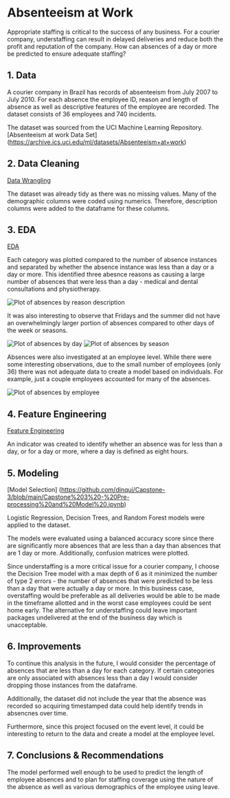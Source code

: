 # Absenteeism at Work
Appropriate staffing is critical to the success of any business. For a courier company, understaffing can result in delayed deliveries and reduce both the profit and reputation of the company. How can absences of a day or more be predicted to ensure adequate staffing?

## 1. Data 
A courier company in Brazil has records of absenteeism from July 2007 to July 2010. For each absence the employee ID, reason and length of absence as well as descriptive features of the employee are recorded. The dataset consists of 36 employees and 740 incidents.

The dataset was sourced from the UCI Machine Learning Repository. 
[Absenteeism at work Data Set] (https://archive.ics.uci.edu/ml/datasets/Absenteeism+at+work)

## 2. Data Cleaning 
[Data Wrangling](https://github.com/dinqui/Capstone-3/blob/main/Capstone%203%20-%20Data%20Wrangling%20%26%20EDA%20.ipynb)

The dataset was already tidy as there was no missing values. Many of the demographic columns were coded using numerics. Therefore, description columns were added to the dataframe for these columns. 

## 3. EDA 
[EDA](https://github.com/dinqui/Capstone-3/blob/main/Capstone%203%20-%20Data%20Wrangling%20%26%20EDA%20.ipynb)

Each category was plotted compared to the number of absence instances and separated by whether the absence instance was less than a day or a day or more. This identified three abesnce reasons as causing a large number of absences that were less than a day - medical and dental consultations and physiotherapy. 

![Plot of absences by reason description](https://github.com/dinqui/Capstone-3/blob/main/Images/download.png)

It was also interesting to observe that Fridays and the summer did not have an overwhelmingly larger portion of absences compared to other days of the week or seasons. 

![Plot of absences by day](https://github.com/dinqui/Capstone-3/blob/main/Images/Day.png)
![Plot of absences by season](https://github.com/dinqui/Capstone-3/blob/main/Images/Seasons.png)

Absences were also investigated at an employee level. While there were some interesting observations, due to the small number of employees (only 36) there was not adequate data to create a model based on individuals. For example, just a couple employees accounted for many of the absences. 

![Plot of absences by employee](https://github.com/dinqui/Capstone-3/blob/main/Images/Employee.png)

## 4. Feature Engineering
[Feature Engineering](https://github.com/dinqui/Capstone-3/blob/main/Capstone%203%20-%20Data%20Wrangling%20%26%20EDA%20.ipynb)

An indicator was created to identify whether an absence was for less than a day, or for a day or more, where a day is defined as eight hours. 

## 5. Modeling
[Model Selection] (https://github.com/dinqui/Capstone-3/blob/main/Capstone%203%20-%20Pre-processing%20and%20Model%20.ipynb)

Logistic Regression, Decision Trees, and Random Forest models were applied to the dataset.

The models were evaluated using a balanced accuracy score since there are significantly more absences that are less than a day than absences that are 1 day or more. Additionally, confusion matrices were plotted. 

Since understaffing is a more critical issue for a courier company, I choose the Decision Tree model with a max depth of 6 as it minimized the number of type 2 errors - the number of absences that were predicted to be less than a day that were actually a day or more. In this business case, overstaffing would be preferable as all deliveries would be able to be made in the timeframe allotted and in the worst case employees could be sent home early. The alternative for understaffing could leave important packages undelivered at the end of the business day which is unacceptable. 

## 6. Improvements 
To continue this analysis in the future, I would consider the percentage of absences that are less than a day for each category. If certain categories are only associated with absences less than a day I would consider dropping those instances from the dataframe. 

Additionally, the dataset did not include the year that the absence was recorded so acquiring timestamped data could help identify trends in absencnes over time. 

Furthermore, since this project focused on the event level, it could be interesting to return to the data and create a model at the employee level. 

## 7. Conclusions & Recommendations 
The model performed well enough to be used to predict the length of employee absences and to plan for staffing coverage using the nature of the absence as well as various demographics of the employee using leave. 
